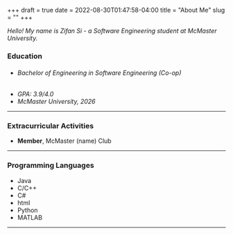 +++ 
draft = true
date = 2022-08-30T01:47:58-04:00
title = "About Me"
slug = "" 
+++

*Hello! My name is Zifan Si - a Software Engineering student at McMaster University.*


### Education

* ###### Bachelor of Engineering in Software Engineering (Co-op)
*  *GPA: 3.9/4.0*
*  *McMaster University, 2026*
---

### Extracurricular Activities
*  **Member**, McMaster (name) Club
---
### Programming Languages
*  Java
*  C/C++
*  C#
*  html
*  Python
*  MATLAB
---





